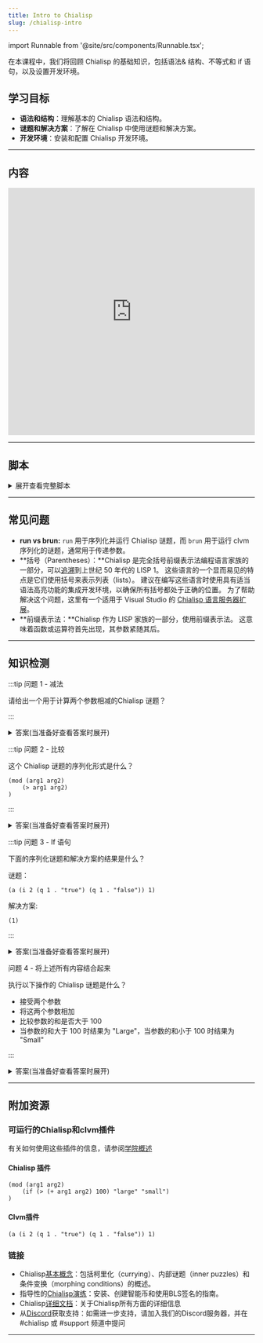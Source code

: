 ```yaml
---
title: Intro to Chialisp
slug: /chialisp-intro
---
```


import Runnable from '@site/src/components/Runnable.tsx';

在本课程中，我们将回顾 Chialisp 的基础知识，包括语法& 结构、不等式和 if 语句，以及设置开发环境。

## 学习目标

- **语法和结构**：理解基本的 Chialisp 语法和结构。
- **谜题和解决方案**：了解在 Chialisp 中使用谜题和解决方案。
- **开发环境**：安装和配置 Chialisp 开发环境。

---

## 内容

<div class="videoWrapper">
<iframe width="100%" height="504" src="https://www.youtube.com/embed/W9QK4PFIIpA" frameborder="0" allowfullscreen="allowfullscreen"></iframe>
</div>

---

## 脚本

<details>

<summary> 展开查看完整脚本 </summary>

00:00  
我们将简要介绍 Chialisp 的基础知识，包括：Chialisp 程序的基本语法和结构、谜题和解决方案，以及设置开发环境来测试这些内容。

00:20  
So let's get started, the first thing you'll want to do is make sure you have the correct version of python. If you type in python3-version make sure you have python 3.10. Next we're going to want to create a virtual environment so if you run the command python3 -m venv venv. 如果你输入 `python3 --version`，确保你安装的是 Python 3.10。 接下来，我们要创建一个虚拟环境，你可以运行命令 `python3 -m venv venv`。

00:40  
这将创建一个虚拟环境，我们可以激活它进行开发。要激活它，我们将输入以下命令：`bin\activate`，现在你可以看到我们已经进入了虚拟环境。

01:00  
接下来，我们需要安装 Chia 开发工具，你可以通过运行 `pip install Chia Dev tools` 来完成。 现在，让我们确保我们安装了正确版本，输入 `cdv --version`，你会看到我们的版本是 1.1.4。

01:20  
现在我们已经设置好了开发环境，让我们来学习一些关键的 Lisp 基础知识。 这是基本的运行命令，它接受一个带有运算符后跟两个操作数的列表（list）。

01:40  
在这个例子中，我们有两个操作数，分别是2和3，它们将被相加，所以我们应该得到5。 但这并不是很有用，所以让我们创建一个程序，可以传入一些参数，并为我们执行加法。 在这个例子中，我们定义了一个模块，接收两个参数 arg1 和 arg2，然后对这两个参数进行操作，所以当我们运行它时，我们将得到刚刚编写的程序的编译版本。

02:00  
这被称为谜题（puzzle），参数将作为解决方案（solution）传递到谜题中。 那么我们如何运行这段代码呢？ 我们的第二个命令是 `brun`，所以如果我们通过 `brun` 命令传递这个编译后的谜题，并给它一个解决方案，比如 7 和 10。

02:20  
它将使用该解决方案作为程序的参数，所以我们应该得到 17。 现在让我们谈谈不等式和 if 语句。 在这个程序中，我比较了两个数字 10 和 5，并检查第一个是否大于第二个。 因此在这种情况下，结果将为真，我们会收到一个 1。

02:40  
在相反的情况下，结果将为假，并且我们会收到一个空集（empty set），so if statements are going to take this structure if followed by our comparison then the result if it's true followed by the result if it's false. 所以让我们运行这个程序，如果是1意味着结果为真，则返回true，否则返回false。

03:00  
所以我们期望的结果是真（true）。 那么让我们使用比较和 if 语句创建一个谜题。 我们将输入 `run` 并定义一个接受两个参数 `arg1` 和 `arg2` 的模块（module ）。 我们将定义一个 if 语句，我们想知道如果我们将这两个参数加在一起，它们是否大于 100。

03:20  
所以如果大于参数 1 和参数 2 的加法结果大于 100，那么如果为真，我们将返回 "large"，如果为假，我们将返回 "small"。

03:40  
我们将关闭这个，正如你所看到的，很容易在括号中迷失方向，所以在未来的视频中，我们将使用文本编辑器，这将使得操作变得更加简单，但如果我们运行这个，我们将收到我们程序的编译版本，然后将这个谜题与我们的解决方案一起传递给 `brun`。

04:00  
我们将添加 70 和 100，这肯定会超过 100，所以我们应该收到结果 "large"，就是这样。 这就是 Chialisp 的基础知识；我们讨论了基本运算符、不等式、if 语句、将程序编译成谜题（puzzles），并传递解决方案（solution）。

04:20  
在未来的视频中，我们将讨论智能币、签名和内部谜题。 感谢您的参与，我们下个视频见！

</details>

---

## 常见问题

- **run vs brun:** `run` 用于序列化并运行 Chialisp 谜题，而 `brun` 用于运行 clvm 序列化的谜题，通常用于传递参数。
- **括号（Parentheses）：**Chialisp 是完全括号前缀表示法编程语言家族的一部分，可以[追溯](https://en.wikipedia.org/wiki/Lisp_(programming_language))到上世纪 50 年代的 LISP 1。 这些语言的一个显而易见的特点是它们使用括号来表示列表（lists）。 建议在编写这些语言时使用具有适当语法高亮功能的集成开发环境，以确保所有括号都处于正确的位置。 为了帮助解决这个问题，这里有一个适用于 Visual Studio 的 [Chialisp 语言服务器扩展](https://marketplace.visualstudio.com/items?itemName=ChiaNetwork.chialisp)。
- **前缀表示法：**Chialisp 作为 LISP 家族的一部分，使用前缀表示法。 这意味着函数或运算符首先出现，其参数紧随其后。

---

## 知识检测

:::tip 问题 1 - 减法

请给出一个用于计算两个参数相减的Chialisp 谜题？

:::

<details>

<summary> 答案(当准备好查看答案时展开)  </summary>

```chialisp
(mod (arg1 arg2)
    (- arg1 arg2)
)
```

</details>

:::tip 问题 2 - 比较

这个 Chialisp 谜题的序列化形式是什么？

```chialisp
(mod (arg1 arg2)
    (> arg1 arg2)
)
```

:::

<details>

<summary> 答案(当准备好查看答案时展开)  </summary>

```chialisp
(> 2 5)
```

</details>

:::tip 问题 3 - If 语句

下面的序列化谜题和解决方案的结果是什么？

谜题：

```chialisp
(a (i 2 (q 1 . "true") (q 1 . "false")) 1)
```

解决方案:

```chialisp
(1)
```

:::

<details>

<summary> 答案(当准备好查看答案时展开) </summary>

`"true"`

</details>

问题 4 - 将上述所有内容结合起来

执行以下操作的 Chialisp 谜题是什么？

- 接受两个参数
- 将这两个参数相加
- 比较参数的和是否大于 100
- 当参数的和大于 100 时结果为 "Large"，当参数的和小于 100 时结果为 "Small"

:::

<details>

<summary> 答案(当准备好查看答案时展开) </summary>

```chialisp
(mod (arg1 arg2)
    (if (> (+ arg1 arg2) 100) "large" "small")
)
```

</details>

---

## 附加资源

### 可运行的Chialisp和clvm插件

有关如何使用这些插件的信息，请参阅[学院概述](/academy-overview#runnable-chialisp-and-clvm-plugins)

#### Chialisp 插件

<Runnable flavor='chialisp' input='(10 99)'>

```chialisp
(mod (arg1 arg2)
    (if (> (+ arg1 arg2) 100) "large" "small")
)
```

</Runnable>

#### Clvm插件

<Runnable flavor='clvm' input='(1)'>

```chialisp
(a (i 2 (q 1 . "true") (q 1 . "false")) 1)
```

</Runnable>

### 链接

- Chialisp[基本概念](https://chialisp.com/chialisp-concepts/)：包括柯里化（currying）、内部谜题（inner puzzles）和条件变换（morphing conditions）的概述。
- 指导性的[Chialisp演练](https://docs.chia.net/guides/)：安装、创建智能币和使用BLS签名的指南。
- Chialisp[详细文档](https://chialisp.com/)：关于Chialisp所有方面的详细信息
- 从[Discord](https://discord.gg/chia)获取支持：如需进一步支持，请加入我们的Discord服务器，并在 #chialisp 或 #support 频道中提问

---

